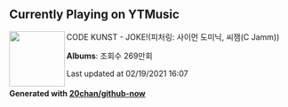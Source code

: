 ## Currently Playing on YTMusic

[<img align="left" width="100" src="https://i.ytimg.com/vi/6rDo1MKPal8/sddefault.jpg?sqp=-oaymwEWCJADEOEBIAQqCghqEJQEGHgg6AJIWg&rs">](https://music.youtube.com/channel/UCuO7_otWgte9BU9yIvxWUFQ)

CODE KUNST - JOKE!(피처링: 사이먼 도미닉, 씨잼(C Jamm))

**Albums**: 조회수 269만회

Last updated at 02/19/2021 16:07

#### Generated with [20chan/github-now](https://github.com/20chan/github-now)


<!--
**20chan/20chan** is a ✨ _special_ ✨ repository because its `README.md` (this file) appears on your GitHub profile.

Here are some ideas to get you started:

- 🔭 I’m currently working on ...
- 🌱 I’m currently learning ...
- 👯 I’m looking to collaborate on ...
- 🤔 I’m looking for help with ...
- 💬 Ask me about ...
- 📫 How to reach me: ...
- 😄 Pronouns: ...
- ⚡ Fun fact: ...
-->
